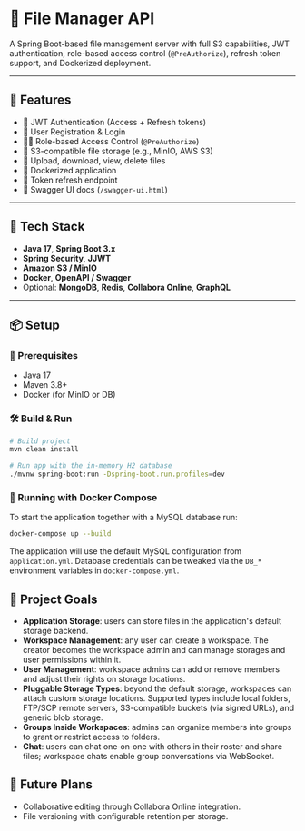 # 📂 File Manager API

A Spring Boot-based file management server with full S3 capabilities, JWT authentication, role-based access control (`@PreAuthorize`), refresh token support, and Dockerized deployment.

---

## 🚀 Features

- 🔐 JWT Authentication (Access + Refresh tokens)
- 👤 User Registration & Login
- 🧑‍⚖️ Role-based Access Control (`@PreAuthorize`)
- 💾 S3-compatible file storage (e.g., MinIO, AWS S3)
- 📁 Upload, download, view, delete files
- 🐳 Dockerized application
- 🔄 Token refresh endpoint
- 📜 Swagger UI docs (`/swagger-ui.html`)

---

## 🧰 Tech Stack

- **Java 17**, **Spring Boot 3.x**
- **Spring Security**, **JJWT**
- **Amazon S3 / MinIO**
- **Docker**, **OpenAPI / Swagger**
- Optional: **MongoDB**, **Redis**, **Collabora Online**, **GraphQL**

---

## 📦 Setup

### 🔧 Prerequisites

- Java 17
- Maven 3.8+
- Docker (for MinIO or DB)

### 🛠️ Build & Run

```bash
# Build project
mvn clean install

# Run app with the in-memory H2 database
./mvnw spring-boot:run -Dspring-boot.run.profiles=dev
```

### 🐳 Running with Docker Compose

To start the application together with a MySQL database run:

```bash
docker-compose up --build
```

The application will use the default MySQL configuration from `application.yml`.
Database credentials can be tweaked via the `DB_*` environment variables in
`docker-compose.yml`.

## 🎯 Project Goals

- **Application Storage**: users can store files in the application's default storage
  backend.
- **Workspace Management**: any user can create a workspace. The creator becomes
  the workspace admin and can manage storages and user permissions within it.
- **User Management**: workspace admins can add or remove members and adjust
  their rights on storage locations.
- **Pluggable Storage Types**: beyond the default storage, workspaces can attach
  custom storage locations. Supported types include local folders, FTP/SCP remote
  servers, S3-compatible buckets (via signed URLs), and generic blob storage.
- **Groups Inside Workspaces**: admins can organize members into groups to grant
  or restrict access to folders.
- **Chat**: users can chat one‑on‑one with others in their roster and share files;
  workspace chats enable group conversations via WebSocket.

## 🔮 Future Plans

- Collaborative editing through Collabora Online integration.
- File versioning with configurable retention per storage.
